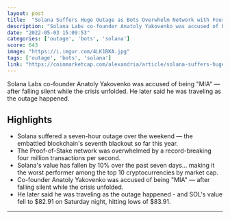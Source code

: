 ```yaml
---
layout: post
title:  "Solana Suffers Huge Outage as Bots Overwhelm Network with Four MILLION Transactions Per Second, CEO MIA"
description: "Solana Labs co-founder Anatoly Yakovenko was accused of being \"MIA\" — after falling silent while the crisis unfolded. He later said he was traveling as the outage happened."
date: "2022-05-03 15:09:53"
categories: ['outage', 'bots', 'solana']
score: 643
image: "https://i.imgur.com/4LK1BKA.jpg"
tags: ['outage', 'bots', 'solana']
link: "https://coinmarketcap.com/alexandria/article/solana-suffers-huge-outage-as-bots-overwhelm-network-with-four-million-transactions-per-second"
---
```


Solana Labs co-founder Anatoly Yakovenko was accused of being \"MIA\" — after falling silent while the crisis unfolded. He later said he was traveling as the outage happened.

## Highlights

- Solana suffered a seven-hour outage over the weekend — the embattled blockchain's seventh blackout so far this year.
- The Proof-of-Stake network was overwhelmed by a record-breaking four million transactions per second.
- Solana's value has fallen by 10% over the past seven days... making it the worst performer among the top 10 cryptocurrencies by market cap.
- Co-founder Anatoly Yakovenko was accused of being "MIA" — after falling silent while the crisis unfolded.
- He later said he was traveling as the outage happened - and SOL's value fell to $82.91 on Saturday night, hitting lows of $83.91.

---
